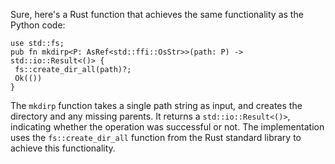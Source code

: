 Sure, here's a Rust function that achieves the same functionality as the Python code:
```
use std::fs;
pub fn mkdirp<P: AsRef<std::ffi::OsStr>>(path: P) -> std::io::Result<()> {
 fs::create_dir_all(path)?;
 Ok(())
}
```
The `mkdirp` function takes a single path string as input, and creates the directory and any missing parents. It returns a `std::io::Result<()>`, indicating whether the operation was successful or not. The implementation uses the `fs::create_dir_all` function from the Rust standard library to achieve this functionality.


